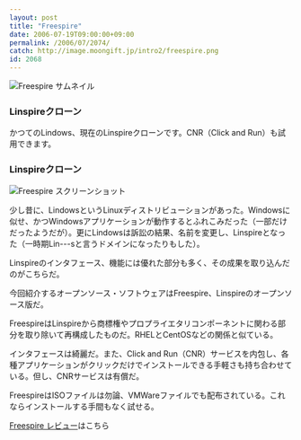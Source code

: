 ```yaml
---
layout: post
title: "Freespire"
date: 2006-07-19T09:00:00+09:00
permalink: /2006/07/2074/
catch: http://image.moongift.jp/intro2/freespire.png
id: 2068
---
```

 ![Freespire サムネイル](http://image.moongift.jp/intro2/freespire.t.png "Freespire サムネイル")
  

### Linspireクローン
  
かつてのLindows、現在のLinspireクローンです。CNR（Click and Run）も試用できます。  
<!--more-->  

### Linspireクローン
  

![Freespire スクリーンショット](http://image.moongift.jp/intro2/freespire.png "Freespire スクリーンショット")

  

少し昔に、LindowsというLinuxディストリビューションがあった。Windowsに似せ、かつWindowsアプリケーションが動作するとふれこみだった（一部だけだったようだが）。更にLindowsは訴訟の結果、名前を変更し、Linspireとなった（一時期Lin---sと言うドメインになったりもした）。

  

Linspireのインタフェース、機能には優れた部分も多く、その成果を取り込んだのがこちらだ。

  

今回紹介するオープンソース・ソフトウェアはFreespire、Linspireのオープンソース版だ。

  

FreespireはLinspireから商標権やプロプライエタリコンポーネントに関わる部分を取り除いて再構成したものだ。RHELとCentOSなどの関係と似ている。

  

インタフェースは綺麗だ。また、Click and Run（CNR）サービスを内包し、各種アプリケーションがクリックだけでインストールできる手軽さも持ち合わせている。但し、CNRサービスは有償だ。

  

FreespireはISOファイルは勿論、VMWareファイルでも配布されている。これならインストールする手間もなく試せる。

  

[Freespire レビュー](http://oss.moongift.jp/review/i-2075.html)はこちら

